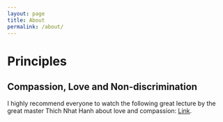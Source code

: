 ```yaml
---
layout: page
title: About
permalink: /about/
---
```




# Principles

## Compassion, Love and Non-discrimination

I highly recommend everyone to watch the following great lecture by the great master Thich Nhat Hanh 
about love and compassion: [Link](https://youtu.be/Oe1HU4GiF90).
